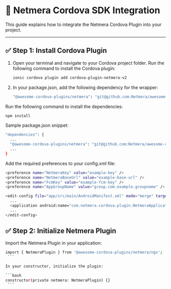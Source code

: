 # 📲 Netmera Cordova SDK Integration

This guide explains how to integrate the Netmera Cordova Plugin into your project.

---

## ✅ Step 1: Install Cordova Plugin

1. Open your terminal and navigate to your Cordova project folder. Run the following command to install the Cordova plugin:

   ```bash
   ionic cordova plugin add cordova-plugin-netmera-v2
   ```

2. In your package.json, add the following dependency for the wrapper:

   ```bash
   "@awesome-cordova-plugins/netmera": "git@github.com:Netmera/awesome-cordova-plugin-netmera.git"
   ```

Run the following command to install the dependencies:

   ```bash
   npm install
   ```

Sample package.json snippet:

   ```bash
   "dependencies": {
     ...
     "@awesome-cordova-plugins/netmera": "git@github.com:Netmera/awesome-cordova-plugin-netmera.git",
     ...
   }
   ```

Add the required preferences to your config.xml file:

   ```bash
   <preference name="NetmeraKey" value="example-key" />
   <preference name="NetmeraBaseUrl" value="example-base-url" />
   <preference name="FcmKey" value="example-fcm-key" />
   <preference name="AppGroupName" value="group.com.example.groupname" />
   
   <edit-config file="app/src/main/AndroidManifest.xml" mode="merge" target="/manifest/application">
     ...
     <application android:name="com.netmera.cordova.plugin.NetmeraApplication" />
     ...
   </edit-config>
   ```
   
## ✅ Step 2: Initialize Netmera Plugin
Import the Netmera Plugin in your application:

   ```bash
   import { NetmeraPlugin } from '@awesome-cordova-plugins/netmera/ngx';
    ```

In your constructor, initialize the plugin:
   
   ```bash
   constructor(private netmera: NetmeraPlugin) {}
    ```
